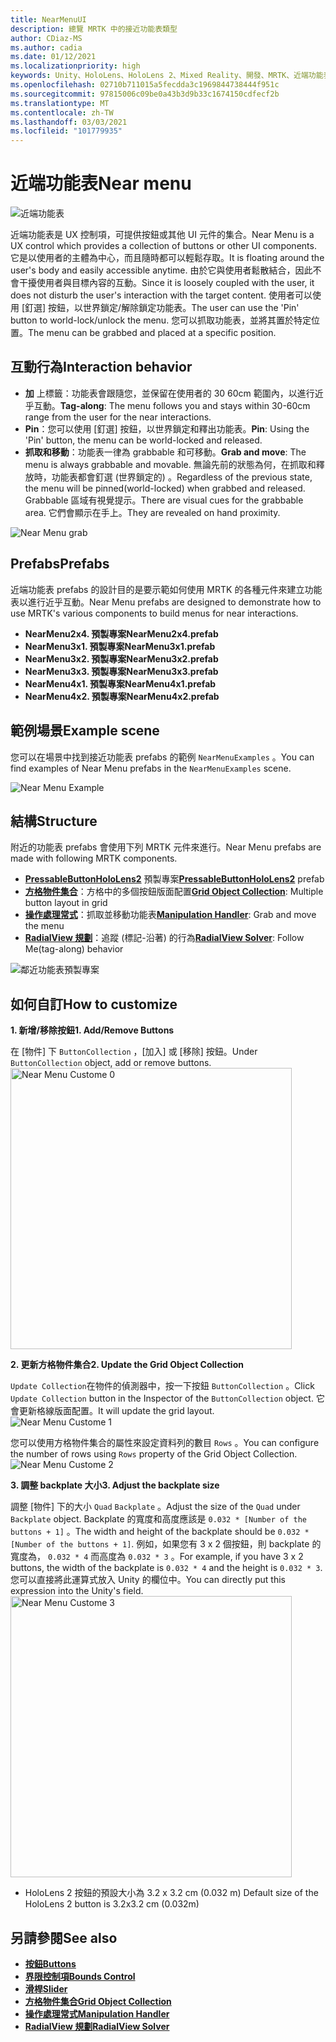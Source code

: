 ```yaml
---
title: NearMenuUI
description: 總覽 MRTK 中的接近功能表類型
author: CDiaz-MS
ms.author: cadia
ms.date: 01/12/2021
ms.localizationpriority: high
keywords: Unity、HoloLens、HoloLens 2、Mixed Reality、開發、MRTK、近端功能表、
ms.openlocfilehash: 02710b711015a5fecdda3c1969844738444f951c
ms.sourcegitcommit: 97815006c09be0a43b3d9b33c1674150cdfecf2b
ms.translationtype: MT
ms.contentlocale: zh-TW
ms.lasthandoff: 03/03/2021
ms.locfileid: "101779935"
---
```

# <a name="near-menu"></a><span data-ttu-id="9114f-104">近端功能表</span><span class="sxs-lookup"><span data-stu-id="9114f-104">Near menu</span></span>

![近端功能表](../images/near-menu/MRTK_UX_NearMenu.png)

<span data-ttu-id="9114f-106">近端功能表是 UX 控制項，可提供按鈕或其他 UI 元件的集合。</span><span class="sxs-lookup"><span data-stu-id="9114f-106">Near Menu is a UX control which provides a collection of buttons or other UI components.</span></span> <span data-ttu-id="9114f-107">它是以使用者的主體為中心，而且隨時都可以輕鬆存取。</span><span class="sxs-lookup"><span data-stu-id="9114f-107">It is floating around the user's body and easily accessible anytime.</span></span> <span data-ttu-id="9114f-108">由於它與使用者鬆散結合，因此不會干擾使用者與目標內容的互動。</span><span class="sxs-lookup"><span data-stu-id="9114f-108">Since it is loosely coupled with the user, it does not disturb the user's interaction with the target content.</span></span> <span data-ttu-id="9114f-109">使用者可以使用 [釘選] 按鈕，以世界鎖定/解除鎖定功能表。</span><span class="sxs-lookup"><span data-stu-id="9114f-109">The user can use the 'Pin' button to world-lock/unlock the menu.</span></span> <span data-ttu-id="9114f-110">您可以抓取功能表，並將其置於特定位置。</span><span class="sxs-lookup"><span data-stu-id="9114f-110">The menu can be grabbed and placed at a specific position.</span></span>

## <a name="interaction-behavior"></a><span data-ttu-id="9114f-111">互動行為</span><span class="sxs-lookup"><span data-stu-id="9114f-111">Interaction behavior</span></span>

- <span data-ttu-id="9114f-112">**加** 上標籤：功能表會跟隨您，並保留在使用者的 30 60cm 範圍內，以進行近乎互動。</span><span class="sxs-lookup"><span data-stu-id="9114f-112">**Tag-along**: The menu follows you and stays within 30-60cm range from the user for the near interactions.</span></span>
- <span data-ttu-id="9114f-113">**Pin**：您可以使用 [釘選] 按鈕，以世界鎖定和釋出功能表。</span><span class="sxs-lookup"><span data-stu-id="9114f-113">**Pin**: Using the 'Pin' button, the menu can be world-locked and released.</span></span>
- <span data-ttu-id="9114f-114">**抓取和移動**：功能表一律為 grabbable 和可移動。</span><span class="sxs-lookup"><span data-stu-id="9114f-114">**Grab and move**: The menu is always grabbable and movable.</span></span> <span data-ttu-id="9114f-115">無論先前的狀態為何，在抓取和釋放時，功能表都會釘選 (世界鎖定的) 。</span><span class="sxs-lookup"><span data-stu-id="9114f-115">Regardless of the previous state, the menu will be pinned(world-locked) when grabbed and released.</span></span> <span data-ttu-id="9114f-116">Grabbable 區域有視覺提示。</span><span class="sxs-lookup"><span data-stu-id="9114f-116">There are visual cues for the grabbable area.</span></span> <span data-ttu-id="9114f-117">它們會顯示在手上。</span><span class="sxs-lookup"><span data-stu-id="9114f-117">They are revealed on hand proximity.</span></span>

<img src="../images/near-menu/MRTK_UX_NearMenu_Grab.png" alt="Near Menu grab">

## <a name="prefabs"></a><span data-ttu-id="9114f-118">Prefabs</span><span class="sxs-lookup"><span data-stu-id="9114f-118">Prefabs</span></span>

<span data-ttu-id="9114f-119">近端功能表 prefabs 的設計目的是要示範如何使用 MRTK 的各種元件來建立功能表以進行近乎互動。</span><span class="sxs-lookup"><span data-stu-id="9114f-119">Near Menu prefabs are designed to demonstrate how to use MRTK's various components to build menus for near interactions.</span></span>

- <span data-ttu-id="9114f-120">**NearMenu2x4. 預製專案**</span><span class="sxs-lookup"><span data-stu-id="9114f-120">**NearMenu2x4.prefab**</span></span>
- <span data-ttu-id="9114f-121">**NearMenu3x1. 預製專案**</span><span class="sxs-lookup"><span data-stu-id="9114f-121">**NearMenu3x1.prefab**</span></span>
- <span data-ttu-id="9114f-122">**NearMenu3x2. 預製專案**</span><span class="sxs-lookup"><span data-stu-id="9114f-122">**NearMenu3x2.prefab**</span></span>
- <span data-ttu-id="9114f-123">**NearMenu3x3. 預製專案**</span><span class="sxs-lookup"><span data-stu-id="9114f-123">**NearMenu3x3.prefab**</span></span>
- <span data-ttu-id="9114f-124">**NearMenu4x1. 預製專案**</span><span class="sxs-lookup"><span data-stu-id="9114f-124">**NearMenu4x1.prefab**</span></span>
- <span data-ttu-id="9114f-125">**NearMenu4x2. 預製專案**</span><span class="sxs-lookup"><span data-stu-id="9114f-125">**NearMenu4x2.prefab**</span></span>

## <a name="example-scene"></a><span data-ttu-id="9114f-126">範例場景</span><span class="sxs-lookup"><span data-stu-id="9114f-126">Example scene</span></span>

<span data-ttu-id="9114f-127">您可以在場景中找到接近功能表 prefabs 的範例 `NearMenuExamples` 。</span><span class="sxs-lookup"><span data-stu-id="9114f-127">You can find examples of Near Menu prefabs in the `NearMenuExamples` scene.</span></span>

<img src="../images/near-menu/MRTK_UX_NearMenu_Examples.png" alt="Near Menu Example">

## <a name="structure"></a><span data-ttu-id="9114f-128">結構</span><span class="sxs-lookup"><span data-stu-id="9114f-128">Structure</span></span>

<span data-ttu-id="9114f-129">附近的功能表 prefabs 會使用下列 MRTK 元件來進行。</span><span class="sxs-lookup"><span data-stu-id="9114f-129">Near Menu prefabs are made with following MRTK components.</span></span>

- <span data-ttu-id="9114f-130">[**PressableButtonHoloLens2**](button.md) 預製專案</span><span class="sxs-lookup"><span data-stu-id="9114f-130">[**PressableButtonHoloLens2**](button.md) prefab</span></span>
- <span data-ttu-id="9114f-131">[**方格物件集合**](object-collection.md)：方格中的多個按鈕版面配置</span><span class="sxs-lookup"><span data-stu-id="9114f-131">[**Grid Object Collection**](object-collection.md): Multiple button layout in grid</span></span>
- <span data-ttu-id="9114f-132">[**操作處理常式**](manipulation-handler.md)：抓取並移動功能表</span><span class="sxs-lookup"><span data-stu-id="9114f-132">[**Manipulation Handler**](manipulation-handler.md): Grab and move the menu</span></span>
- <span data-ttu-id="9114f-133">[**RadialView 規劃**](solvers/solver.md)：追蹤 (標記-沿著) 的行為</span><span class="sxs-lookup"><span data-stu-id="9114f-133">[**RadialView Solver**](solvers/solver.md): Follow Me(tag-along) behavior</span></span>

![鄰近功能表預製專案](../images/near-menu/MRTK_UX_NearMenu_Structure.png)

## <a name="how-to-customize"></a><span data-ttu-id="9114f-135">如何自訂</span><span class="sxs-lookup"><span data-stu-id="9114f-135">How to customize</span></span>

<span data-ttu-id="9114f-136">**1. 新增/移除按鈕**</span><span class="sxs-lookup"><span data-stu-id="9114f-136">**1. Add/Remove Buttons**</span></span>

<span data-ttu-id="9114f-137">在 [物件] 下 `ButtonCollection` ，[加入] 或 [移除] 按鈕。</span><span class="sxs-lookup"><span data-stu-id="9114f-137">Under `ButtonCollection` object, add or remove buttons.</span></span>  
<img src="../images/near-menu/MRTK_UX_NearMenu_Custom0.png" width="450" alt="Near Menu Custome 0">

<span data-ttu-id="9114f-138">**2. 更新方格物件集合**</span><span class="sxs-lookup"><span data-stu-id="9114f-138">**2. Update the Grid Object Collection**</span></span>

<span data-ttu-id="9114f-139">`Update Collection`在物件的偵測器中，按一下按鈕 `ButtonCollection` 。</span><span class="sxs-lookup"><span data-stu-id="9114f-139">Click `Update Collection` button in the Inspector of the `ButtonCollection` object.</span></span> <span data-ttu-id="9114f-140">它會更新格線版面配置。</span><span class="sxs-lookup"><span data-stu-id="9114f-140">It will update the grid layout.</span></span>  
<img src="../images/near-menu/MRTK_UX_NearMenu_Custom1.png" alt="Near Menu Custome 1">

<span data-ttu-id="9114f-141">您可以使用方格物件集合的屬性來設定資料列的數目 `Rows` 。</span><span class="sxs-lookup"><span data-stu-id="9114f-141">You can configure the number of rows using `Rows` property of the Grid Object Collection.</span></span>  
<img src="../images/near-menu/MRTK_UX_NearMenu_Custom2.png" alt="Near Menu Custome 2">

<span data-ttu-id="9114f-142">**3. 調整 backplate 大小**</span><span class="sxs-lookup"><span data-stu-id="9114f-142">**3. Adjust the backplate size**</span></span>

<span data-ttu-id="9114f-143">調整 [物件] 下的大小 `Quad` `Backplate` 。</span><span class="sxs-lookup"><span data-stu-id="9114f-143">Adjust the size of the `Quad` under `Backplate` object.</span></span> <span data-ttu-id="9114f-144">Backplate 的寬度和高度應該是 `0.032 * [Number of the buttons + 1]` 。</span><span class="sxs-lookup"><span data-stu-id="9114f-144">The width and height of the backplate should be `0.032 * [Number of the buttons + 1]`.</span></span> <span data-ttu-id="9114f-145">例如，如果您有 3 x 2 個按鈕，則 backplate 的寬度為， `0.032 * 4` 而高度為 `0.032 * 3` 。</span><span class="sxs-lookup"><span data-stu-id="9114f-145">For example, if you have 3 x 2 buttons, the width of the backplate is `0.032 * 4` and the height is `0.032 * 3`.</span></span> <span data-ttu-id="9114f-146">您可以直接將此運算式放入 Unity 的欄位中。</span><span class="sxs-lookup"><span data-stu-id="9114f-146">You can directly put this expression into the Unity's field.</span></span>  
<img src="../images/near-menu/MRTK_UX_NearMenu_Custom3.png" width="450" alt="Near Menu Custome 3">

- <span data-ttu-id="9114f-147">HoloLens 2 按鈕的預設大小為 3.2 x 3.2 cm (0.032 m) </span><span class="sxs-lookup"><span data-stu-id="9114f-147">Default size of the HoloLens 2 button is 3.2x3.2 cm (0.032m)</span></span>

## <a name="see-also"></a><span data-ttu-id="9114f-148">另請參閱</span><span class="sxs-lookup"><span data-stu-id="9114f-148">See also</span></span>

- [<span data-ttu-id="9114f-149">**按鈕**</span><span class="sxs-lookup"><span data-stu-id="9114f-149">**Buttons**</span></span>](button.md)
- [<span data-ttu-id="9114f-150">**界限控制項**</span><span class="sxs-lookup"><span data-stu-id="9114f-150">**Bounds Control**</span></span>](bounds-control.md)
- [<span data-ttu-id="9114f-151">**滑桿**</span><span class="sxs-lookup"><span data-stu-id="9114f-151">**Slider**</span></span>](sliders.md)
- [<span data-ttu-id="9114f-152">**方格物件集合**</span><span class="sxs-lookup"><span data-stu-id="9114f-152">**Grid Object Collection**</span></span>](object-collection.md)
- [<span data-ttu-id="9114f-153">**操作處理常式**</span><span class="sxs-lookup"><span data-stu-id="9114f-153">**Manipulation Handler**</span></span>](manipulation-handler.md)
- [<span data-ttu-id="9114f-154">**RadialView 規劃**</span><span class="sxs-lookup"><span data-stu-id="9114f-154">**RadialView Solver**</span></span>](solvers/solver.md)
